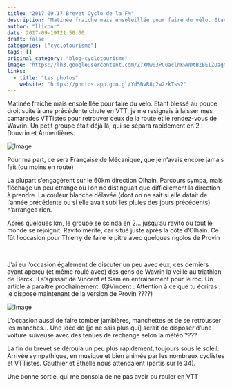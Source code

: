 ```yaml
---
title: "2017.09.17 Brevet Cyclo de la FM"
description: "Matinée fraiche mais ensoleillée pour faire du vélo. Etant blessé au pouce droit suite à une précédente chute en VTT, je me resignais à laisser mes camarades VTTistes pour retrouver ceux de la route et le rendez-vous de Wavrin. Un petit groupe était déjà là, qui se sépara rapidement en 2 : Douvrin et Armentières."
author: "llicour"
date: 2017-09-19T21:50:00
draft: false
categories: ["cyclotourisme"]
tags: []
original_category: "blog-cyclotourisme"
image: "https://lh3.googleusercontent.com/Z7XMw03PCuaclnKwWDtBZBEIZUagt_5K_fcFyFBIlTPQk1oYYXXRczw621lijz_h7nsNWMgAnRRaA4DVhCZBEqlMF74i_wBFsS-_fHIsPXBbaSNxJx747lcA8gzVoPnjEWNxrAs3GRwNir5POoVCKxbXBeiF9L346pFIsrdEqdZekD_9WxHzzXi9IfYqj9_R9w7y9hvT0rx4UAdLx7d0iydK6KphJB1e2-heFNRKhuOYt8fXdwje_MSbO-HsVVggYrpDzI3-ZEvvY9DS6RtofcdLBUCCySc-YSW8yTYBvbgxvrtk_KJKAfTXmYdL3ccosMZNgu_WKEOs3Y57uzYoILtXRTjPNOEtu2x75o07yNb02UYwpcQnbk95nKiHQD6oW2bQCyer_AJEfyg2AhzPUQCSbSvgdnXZnZxvzoJ9MOT7zQZMIjfmSj01oqatRevRHZ0WuqfmaqXnBT5uQIzp8KkxwVor8rDQ4og9xC8G6l5_G-1ymo4etFZjbHmHojKH0Q-l1Uz5bKrygyLUiBJyc0sDb2livGzZ5zSgZtTOUcA00a052jpSZBYYwC5aJYc3wL64ZqN9GMNfM7CNgOlNBK-6gJrGyvThEv10tVh-iIk=w1183-h887-no"
links:
  - title: "Les photos"
    website: "https://photos.app.goo.gl/Yd5BvR8p2w2zkTss2"
---
```


Matinée fraiche mais ensoleillée pour faire du vélo. Etant blessé au pouce droit suite à une précédente chute en VTT, je me resignais à laisser mes camarades VTTistes pour retrouver ceux de la route et le rendez-vous de Wavrin. Un petit groupe était déjà là, qui se sépara rapidement en 2&nbsp;: Douvrin et Armentières.

<!--more-->

![Image](https://lh3.googleusercontent.com/Z7XMw03PCuaclnKwWDtBZBEIZUagt_5K_fcFyFBIlTPQk1oYYXXRczw621lijz_h7nsNWMgAnRRaA4DVhCZBEqlMF74i_wBFsS-_fHIsPXBbaSNxJx747lcA8gzVoPnjEWNxrAs3GRwNir5POoVCKxbXBeiF9L346pFIsrdEqdZekD_9WxHzzXi9IfYqj9_R9w7y9hvT0rx4UAdLx7d0iydK6KphJB1e2-heFNRKhuOYt8fXdwje_MSbO-HsVVggYrpDzI3-ZEvvY9DS6RtofcdLBUCCySc-YSW8yTYBvbgxvrtk_KJKAfTXmYdL3ccosMZNgu_WKEOs3Y57uzYoILtXRTjPNOEtu2x75o07yNb02UYwpcQnbk95nKiHQD6oW2bQCyer_AJEfyg2AhzPUQCSbSvgdnXZnZxvzoJ9MOT7zQZMIjfmSj01oqatRevRHZ0WuqfmaqXnBT5uQIzp8KkxwVor8rDQ4og9xC8G6l5_G-1ymo4etFZjbHmHojKH0Q-l1Uz5bKrygyLUiBJyc0sDb2livGzZ5zSgZtTOUcA00a052jpSZBYYwC5aJYc3wL64ZqN9GMNfM7CNgOlNBK-6gJrGyvThEv10tVh-iIk=w400)

Pour ma part, ce sera Française de Mécanique, que je n’avais encore jamais fait (du moins en route)

La plupart s’engagèrent sur le 60km direction Olhain. Parcours sympa, mais fléchage un peu étrange où l’on ne distinguait que difficilement la direction à prendre. La couleur blanche délavée (dont on ne sait si elle datait de l’année précédente ou si elle avait subi les pluies des jours précédents) n’arrangea rien.

Après quelques km,&nbsp;le groupe se scinda en 2… jusqu’au ravito ou tout le monde se rejoignit. Ravito mérité, car situé juste après la côte d’Olhain. Ce fût l’occasion pour Thierry de faire le pitre avec quelques rigolos de Provin

&nbsp;

J’ai eu l’occasion également de discuter un peu avec eux, ces derniers ayant aperçu (et même roulé avec) des gens de Wavrin la veille au triathlon de Berck. Il s’agissait de Vincent et Sam en entrainement pour le roc. Un article à paraitre prochainement. (@Vincent&nbsp;: Attention à ce que tu écriras&nbsp;: je dispose maintenant de la version de Provin&nbsp;????)

![Image](https://lh3.googleusercontent.com/vE276jGNXCpqXOEwRxT9KUaxz3B_oRYCUCnz19LbDPlOSNAQmEyrumLCsTkMvazHSkoHqHP9LT6d3My2_rr7gtG3aDhv_xwKRcpFELVwzQZWx2fzkif7KkAZqwYEzeVgu3yAmu6LKZWKgmvW7MaD8i2nfGEpJi3FOkAs5IQSYRVIIl8scI4PjGAYnvTUS9c8WSxoSikV-5R0aq9LwBsluq4_nM0rNXgcHc6NT3Vp9jO8CRZORYbDTfntEppHnLOFiSBB6v2fKoPX26an-hOP4BQSY0Iuib1S7Kl2kmNhcB1KS_ysD3K4SoUGax3CorIlbRCLb8A-b7DgYp2tlWT73iNQASi0-H-k_l9NkMFcOYZn32f6Hx1Bvnps8ROQIo-GgpHx0TjZHI_oNAGiveEvDa7wdV-pOIN23VaD22q21fFbx8rKXJ6wzUKz4FzGyUVXgUScDvjrbzEeNLAE--5QLzqRHGPceTZrg_XgrPKDkwnYyTF3miZHND6R0Lpk5k8w3amorHIOK3o79OAQ2GWVzNGIfn8UTMb1-TMJK8V7fSF4cEw-ypDdwXVevvOSRc7XIAv3391XWkJj3nPoNNlUq_nROnlr_7XSbq2tZQl-QX4guW5fCFsEX4z2mMRXMut2vX2fXJkjJjaHNEWolHptrm5wJXlVc5g0xKPt=w400)

L’occasion aussi de faire tomber jambières, manchettes et de se retrousser les manches… Une idée de [je ne sais plus qui] serait de disposer d’une voiture suiveuse avec des tenues de rechange selon la météo&nbsp;????

La fin du brevet se déroula un peu plus rapidement, toujours sous le soleil. Arrivée sympathique, en musique et bien animée par les nombreux cyclistes et VTTistes. Gauthier et Ethelle nous attendaient (partis sur le 34).

Une bonne sortie, qui me consola de ne pas avoir pu rouler en VTT

&nbsp;

&nbsp;

&nbsp;